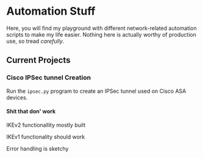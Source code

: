 # Automation Stuff

Here, you will find my playground with different network-related automation scripts to make my life easier. Nothing here is actually worthy of production use, so tread *carefully*.

## Current Projects

### Cisco IPSec tunnel Creation

Run the `ipsec.py` program to create an IPSec tunnel used on Cisco ASA devices.

#### Shit that don' work

IKEv2 functionallity mostly built

IKEv1 functionality should work

Error handling is sketchy